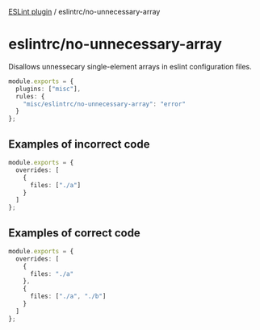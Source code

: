 [ESLint plugin](https://ilyub.github.io/eslint-plugin/) / eslintrc/no-unnecessary-array

# eslintrc/no-unnecessary-array

Disallows unnessecary single-element arrays in eslint configuration files.

```ts
module.exports = {
  plugins: ["misc"],
  rules: {
    "misc/eslintrc/no-unnecessary-array": "error"
  }
};
```

## Examples of incorrect code

```ts
module.exports = {
  overrides: [
    {
      files: ["./a"]
    }
  ]
};
```

## Examples of correct code

```ts
module.exports = {
  overrides: [
    {
      files: "./a"
    },
    {
      files: ["./a", "./b"]
    }
  ]
};
```